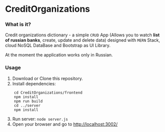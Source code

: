 # CreditOrganizations
### What is it?
Credit organizations dictionary - a simple `CRUD` App (Allows you to watch **list of russian banks**, 
create, update and delete data) designed with `MERN` Stack, cloud NoSQL DataBase and Bootstrap as UI Library.

At the moment the application works only in Russian.
### Usage
1) Download or Clone this repository.
2) Install dependencies:
```
    cd CreditOrganizations/frontend
    npm install
    npm run build
    cd ../server
    npm install   
```
3) Run server:
`node server.js`
4) Open your browser and go to [http://localhost:3002/](http://localhost:3002/)
